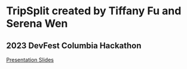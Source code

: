 # TripSplit created by Tiffany Fu and Serena Wen
## 2023 DevFest Columbia Hackathon

<a href="https://docs.google.com/presentation/d/1ayR4Sl7cqi6kIjmQV9rf0Ux4wDlmJVRvo9Dey4EasvQ/edit?usp=sharing" target="_blank">Presentation Slides </a>
